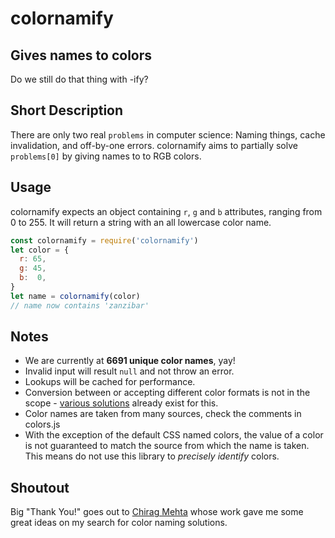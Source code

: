 # colornamify
## Gives names to colors
Do we still do that thing with -ify?

## Short Description
There are only two real `problems` in computer science: Naming things, cache invalidation, and off-by-one errors. colornamify aims to partially solve `problems[0]` by giving names to to RGB colors.

## Usage
colornamify expects an object containing `r`, `g` and `b` attributes, ranging from 0 to 255. It will return a string with an all lowercase color name.

```javascript
const colornamify = require('colornamify')
let color = {
  r: 65,
  g: 45,
  b:  0,
}
let name = colornamify(color)
// name now contains 'zanzibar'
```

## Notes
- We are currently at **6691 unique color names**, yay!
- Invalid input will result `null` and not throw an error.
- Lookups will be cached for performance.
- Conversion between or accepting different color formats is not in the scope - [various solutions](https://www.npmjs.com/search?q=color%20conversion) already exist for this.
- Color names are taken from many sources, check the comments in colors.js
- With the exception of the default CSS named colors, the value of a color is not guaranteed to match the source from which the name is taken. This means do not use this library to *precisely identify* colors.

## Shoutout
Big "Thank You!" goes out to [Chirag Mehta](http://chir.ag/) whose work gave me some great ideas on my search for color naming solutions.
